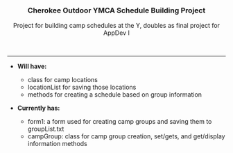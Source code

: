 ### <p align="center">Cherokee Outdoor YMCA Schedule Building Project</p>
<p align="center">Project for building camp schedules at the Y, doubles as final project for AppDev I</p>
<br>
<hr />

* **Will have:**

  - class for camp locations
  - locationList for saving those locations
  - methods for creating a schedule based on group information


* **Currently has:**

  - form1: a form used for creating camp groups and saving them to groupList.txt
  - campGroup: class for camp group creation, set/gets, and get/display information methods
